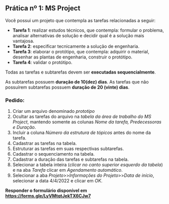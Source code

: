 ## Prática nº 1: MS Project

Você possui um projeto que contempla as tarefas relacionadas a seguir:
- **Tarefa 1**: realizar estudos técnicos, que contempla: formular o problema, analisar alternativas de solução e decidir qual é a solução mais vantajosa.
- **Tarefa 2**: especificar tecnicamente a solução de engenharia.
- **Tarefa 3**: elaborar o protótipo, que contempla: adquirir o material, desenhar as plantas de engenharia, construir o protótipo.
- **Tarefa 4**: validar o protótipo.

Todas as tarefas e subtarefas devem ser **executadas sequencialmente**.

As subtarefas possuem **duração de 10(dez) dias**. As tarefas que não possuírem subtarefas possuem **duração de 20 (vinte) dias**.

### Pedido:
1. Criar um arquivo denominado *prototipo*
2. Ocultar as tarefas do arquivo na *tabela da área de trabalho do MS Project*, mantendo somente as colunas *Nome da tarefa, Predecessoras e Duração*.
3. Incluir a coluna *Número da estrutura de tópicos* antes do nome da tarefa.
4. Cadastrar as tarefas na tabela.
5. Estruturar as tarefas em suas respectivas subtarefas.
6. Cadastrar o sequenciamento na tabela.
7. Cadastrar a duração das tarefas e subtarefas na tabela.
8. Selecionar a tabela inteira (*clicar no canto superior esquerdo da tabela*) e na aba *Tarefa* clicar em *Agendamento automático*.
9. Selecionar a aba *Projeto*>>*Informações do Projeto*>>*Data de início*, selecionar a data 4/4/2022 e clicar em *OK*. 
 
**Responder o formulário disponível em <https://forms.gle/LyVMtqtJekTX6CJw7>**  
